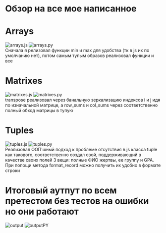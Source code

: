 # Обзор на все мое написанное
# Arrays
![arrays.js](../../images/lab02/arrays.png)
![arrays.py](../../images/lab02/arraysPY.png)\
Сначала я релизовал функции min и max для удобства (тк в js их по умолчанию нет), потом самым тупым образов реализовал функции и все
# Matrixes
![matrixes.js](../../images/lab02/matrixes.png)
![matrixes.py](../../images/lab02/matrixesPY.png)\
transpose реализовал через банальную зеркализацию индексов i и j идя по изначальной матрице, а row_sums и col_sums через соответственно полный обход матрицы в тупую
# Tuples
![tuples.js](../../images/lab02/tuples.png)
![tuples.py](../../images/lab02/tuplesPY.png)\
Реализовал ООП'шный подход к проблеме отсутствия в js класса tuple как такового, соответственно создал свой, поддерживающий в качестве своих полей 3 вещи: полные ФИО жертвы, ее группу и GPA. При попощи метода format_record можно получить их удобно в формате строки
# Итоговый аутпут по всем претестом без тестов на ошибки но они работают
![output](../../images/lab02/output.png)
![outputPY](../../images/lab02/outputPY.png)